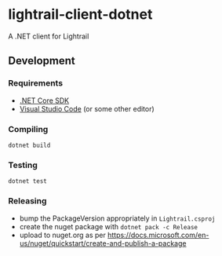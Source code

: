 # lightrail-client-dotnet
A .NET client for Lightrail

## Development

### Requirements
- [.NET Core SDK](https://dotnet.github.io/)
- [Visual Studio Code](https://code.visualstudio.com/) (or some other editor)

### Compiling
`dotnet build`

### Testing
`dotnet test`

### Releasing
- bump the PackageVersion appropriately in `Lightrail.csproj`
- create the nuget package with `dotnet pack -c Release`
- upload to nuget.org as per https://docs.microsoft.com/en-us/nuget/quickstart/create-and-publish-a-package
